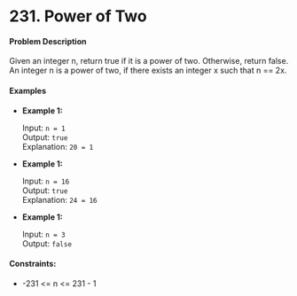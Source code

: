 # 231. Power of Two

#### Problem Description

Given an integer n, return true if it is a power of two. Otherwise, return false.
An integer n is a power of two, if there exists an integer x such that n == 2x.

#### Examples

- **Example 1:**

    Input: `n = 1`\
    Output: `true`\
    Explanation: `20 = 1`

- **Example 1:**

    Input: `n = 16`\
    Output: `true`\
    Explanation: `24 = 16`

- **Example 1:**
    
    Input: `n = 3`\
    Output: `false`
 

#### Constraints:

- -231 <= n <= 231 - 1